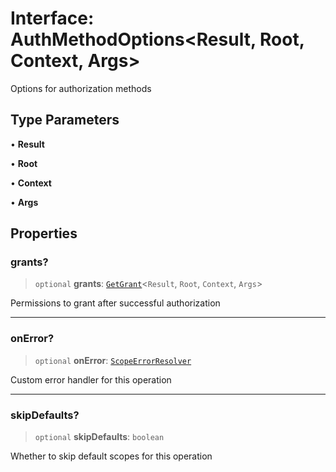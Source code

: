 # Interface: AuthMethodOptions\<Result, Root, Context, Args\>

Options for authorization methods

## Type Parameters

• **Result**

• **Root**

• **Context**

• **Args**

## Properties

### grants?

> `optional` **grants**: [`GetGrant`](../type-aliases/GetGrant.md)\<`Result`, `Root`, `Context`, `Args`\>

Permissions to grant after successful authorization

---

### onError?

> `optional` **onError**: [`ScopeErrorResolver`](../type-aliases/ScopeErrorResolver.md)

Custom error handler for this operation

---

### skipDefaults?

> `optional` **skipDefaults**: `boolean`

Whether to skip default scopes for this operation
